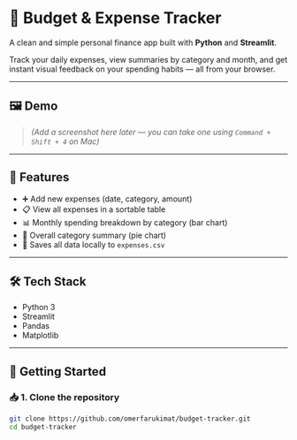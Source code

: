# 💸 Budget & Expense Tracker

A clean and simple personal finance app built with **Python** and **Streamlit**.

Track your daily expenses, view summaries by category and month, and get instant visual feedback on your spending habits — all from your browser.

---

## 🖼️ Demo

> *(Add a screenshot here later — you can take one using `Command + Shift + 4` on Mac)*

---

## 🔧 Features

- ➕ Add new expenses (date, category, amount)
- 📋 View all expenses in a sortable table
- 📊 Monthly spending breakdown by category (bar chart)
- 🥧 Overall category summary (pie chart)
- 💾 Saves all data locally to `expenses.csv`

---

## 🛠 Tech Stack

- Python 3
- Streamlit
- Pandas
- Matplotlib

---

## 🚀 Getting Started

### 📥 1. Clone the repository

```bash
git clone https://github.com/omerfarukimat/budget-tracker.git
cd budget-tracker
